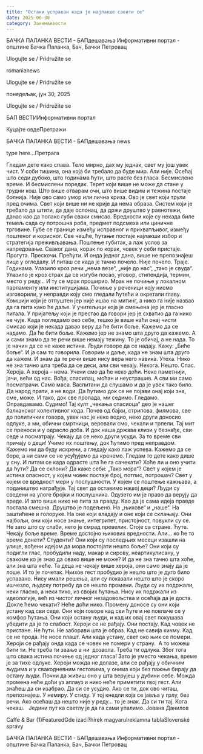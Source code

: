 ```yaml
---
title: "Остани усправан када је најлакше савити се"
date: 2025-06-30
category: Занимљивости
---
```


БАЧКА ПАЛАНКА ВЕСТИ - БАПдешавања Информативни портал - општине Бачка Паланка, Бач, Бачки Петровац

Ulogujte se / Pridružite se

romanianews

Ulogujte se / Pridružite se

понедељак, јун 30, 2025

Ulogujte se / Pridružite se

БАП ВЕСТИИнформативни портал

Куцајте овдеПретражи

БАЧКА ПАЛАНКА ВЕСТИ - БАПдешавања news

type here...Претрага

Гледам дете како спава. Тело мирно, дах му једнак, свет му још увек чист. У соби тишина, она која би требало да буде мир. Али није. Осећај што седи дубоко, што годинама ћути, што расте без гласа. Бесмислено време. И бесмислени поредак. Терет који више не може да стане у грудни кош. Што више отварам очи, што више видим и тежина постаје болнија. Није ово само умор или лична криза. Ово је свет који трули пред очима. Свет који више ни не крије да нема образа.
Систем који је требало да штити, да даје ослонац, да држи друштво у равнотежи, данас као да полако губи сваки смисао. Вредности које су некада биле темељ сада су потрошна роба, предмет подсмеха или циничне трговине.
Губе се границе између исправног и прихватљивог, између поштеног и корисног. Све чешће, ћутање постаје најлакши избор и стратегија преживљавања. Поштење губитак, a лаж услов за напредовање. Сваког дана, корак по корак, човек у себи пристаје. Прогута. Прескочи. Прећути. И онда једног дана, више не препознајеш лице у огледалу. И питаш се када је тачно почело.
Није почело. Траје. Годинама. Улазило кроз речи „нема везе“, „није до нас“, „тако је свуда“. Улазило је кроз страх да се изгуби посао, уговор, стипендија, термин, место у реду…
И ту се мрак проширио.
Мрак не почиње у локалном парламенту или институцијама. Почиње у реченици коју нисмо изговорили, у неправди коју смо гледали ћутећи и окретали главу. Комшији који је отпуштен јер није ишао на митинг, а нико га није назвао да га пита како ће даље. У учитељици која је смењена јер је гласно питала. У пријатељу који је престао да говори јер је схватио да га нико не чује.
Kада погледамо око себе, тешко је више наћи онај чисти смисао који је некада давао веру да ће бити боље.
Кажемо да се надамо. Да ће бити боље. Кажемо јер не знамо шта друго да кажемо. А и сами знамо да те речи више немају тежину. То је обичај, а не нада. То је начин да се не каже истина. Људи говоре да се надају. Кажу: „Биће боље“. И ја сам то говорила. Говорим и даље, када не знам шта друго да кажем. И знам да те речи више нису вера него навика. Утеха. Нико не зна тачно шта треба да се деси, али сви чекају. Некога. Нешто. Спас. Хероја.
А хероја – нема.
Учени смо да ће неко доћи. Неко паметнији, јачи, већи од нас. Вођа, спасилац, моћан и неустрашив. А сви ми само посматрачи. Само маса. Васпитани да слушамо и да је увек тако било. Да народ прати, а не води. Да ћутимо док се не појави онај који зна, сме, може. И тако, док све пропада, ми седимо. Гледамо. Оправдавамо. Судимо!
Тај култ „чекања спасиоца“ део је нашег балканског колективног кода. Почев од бајки, стрипова, филмова, све до политичких говора, увек нас је неко водио, неко други доносио одлуке, а ми, обични смртници, веровали смо, чекали и трпели. Тај мит се преноси и у одрасло доба. И док наша држава клизи у безнађе, сви седе и посматрају. Чекају да се неко други усуди.
За то време сви причају о деци! Учимо их поштењу, док ћутимо пред неправдом. Кажемо им да буду искрени, а гледају како лаж успева. Кажемо да се боре, а ни сами се не усуђујемо да кренемо.
Гледам то дете како дише у сну. И питам се када одрасте шта ће га сачекати? Хоће ли и оно учити да ћути? Да се склони? Да каже себи: „Тако мора“?
Свет у којем је истина опасност, у којем човек постаје број, потпис, потрошач? Свет у којем се вредност мери у послушности. У којем се поштење кажњава, а подаништво награђује. Тај свет да оставимо нашој деци?
Људи су сведени на улоге бројки и послушника. Одузето им је право да верују да вреде. И зато више нико не пита за правду. Као да је сама идеја правде постала смешна.
Друштво је подељено. На „њихове“ и „наше“. На заштићене и голоруке. На оне који владају и оне који се склањају. Они најбољи, они који носе знање, интегритет, пристојност, повукли су се. Не зато што су слаби, него је смрад превелик. Стоје са стране. Ћуте. Чекају боље време. Време достојно њихових вредности.
Али… ко ће то време донети?
Студенти? Они који су последњих месеци изашли на улице, вођени идејом да мора постојати нешто боље? Они који су подигли глас, пробудили наду, макар и сирову, неартикулисану, у свакоме ко је знао да овако више не може? И да не зна тачно шта хоће, али зна шта неће. Та деца не чекају више хероја, они само знају да је лоше. И то је почетак. Њихов гест пробудио је нешто што је дуго било успавано. Нису имали решења, али су показали нешто што је скоро ишчезло, људску потребу да се нешто промени.
Људи су их подржали, неки гласно, а неки тихо, из својих ћутања. Нису их подржали из идеологије, већ из чистог личног незадовољства и осећаја да је доста.
Докле ћемо чекати? Неће доћи нико.
Промену доносе су они који устану кад сви седе. Они који говоре кад сви ћуте и не повлаче се у комфор ћутања. Они који остану људи, и кад их овај свет покушава убедити да је то слабост.
Хероји се не рађају. Они постају.
Кад човек не пристане. Не ћути. Не заборави шта је образ. Кад не савија кичму. Кад се не прода.
Не носе плашт. Али када устану, свет око њих се помери. Хероји се рађају онда када се човек не помери у страну. 
А то можеш бити ти. Не треба ти звање a ни  дозвола. Треба ти одлука. Због тога што свака истина почиње од једног гласа!
Зато је уместо чекања, време је за тихе одлуке. Хероји можда не долазе, али се рађају у обичним људима и у свакодневним гестовима, у онима који без пажње бирају да остану људи.
Почни да живиш оно у шта верујеш у дубини себе. Можда промена неће доћи уз аплауз и нико неће приметити твој гест. Али знаћеш да си изабрао. Да си се усудио.
Ако се ти, док ово читаш, препознајеш. У немиру. У стиду. У тој кнедли која се јавља у грлу, без речи. Ако осећаш да нешто није у реду… то је знак.
Да си ти тај.
Кога чекаш.
 
Једини пут ка светлу је да га сами упалимо. Јована Данилов

Caffe & Bar (1)FeaturedGde izaći?hírek magyarulreklamna tablaSlovenské správy

БАЧКА ПАЛАНКА ВЕСТИ - БАПдешавања Информативни портал - општине Бачка Паланка, Бач, Бачки Петровац
